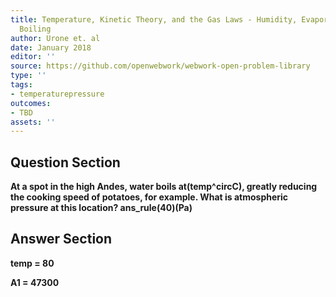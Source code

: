 ```yaml
---
title: Temperature, Kinetic Theory, and the Gas Laws - Humidity, Evaporation, and
  Boiling
author: Urone et. al
date: January 2018
editor: ''
source: https://github.com/openwebwork/webwork-open-problem-library
type: ''
tags:
- temperaturepressure
outcomes:
- TBD
assets: ''
---
```


## Question Section 

<b>
At a spot in the high Andes, water boils at(temp^circC), greatly reducing the cooking speed of potatoes, for example. What is atmospheric pressure at this location?
ans_rule(40)(Pa)



## Answer Section

temp = 80

A1 = 47300